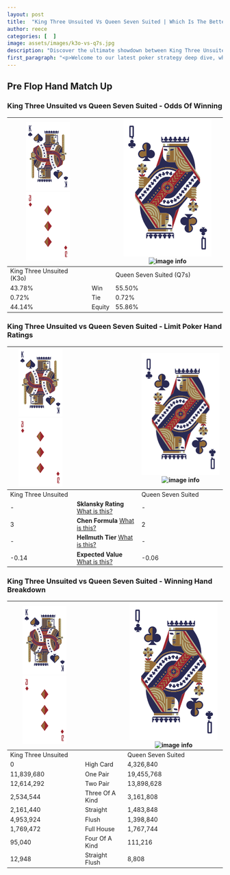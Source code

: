 ```yaml
---
layout: post
title:  "King Three Unsuited Vs Queen Seven Suited | Which Is The Better Hand In Poker? A Complete Guide"
author: reece
categories: [  ]
image: assets/images/k3o-vs-q7s.jpg
description: "Discover the ultimate showdown between King Three Unsuited and Queen Seven Suited in poker! Uncover the odds, strategies, and scenarios where one hand triumphs over the other. Get ready to up your poker game with this thrilling analysis."
first_paragraph: "<p>Welcome to our latest poker strategy deep dive, where we're pitting two distinct hands against each other in a high-stakes showdown: King Three Unsuited vs Queen Seven Suited.</p><p>In the dynamic world of poker, every decision counts, and knowing which hand holds the upper hand is key to your success at the table.</p><p>In this article, we'll dissect these two hands, explore the scenarios where one dominates the other, and equip you with the knowledge to make strategic choices that can tip the odds in your favor.</p><p>Get ready to unravel the intriguing dynamics of these poker hands and elevate your game to new heights.</p>"
---
```




[comment]: # (sp0)

## Pre Flop Hand Match Up

<div class="table hand-ratings" markdown="1"> 



### King Three Unsuited vs Queen Seven Suited - Odds Of Winning


    
| ![image info](assets/images/hand1/K.png) ![image info](assets/images/hand1/3o.png) |  | ![image info](assets/images/hand2/Q.png) ![image info](assets/images/hand2/7s.png) |
| -------- | -------- | -------- |
| King Three Unsuited (K3o) |  | Queen Seven Suited (Q7s) |
| 43.78% | Win | 55.50% |
| 0.72% | Tie | 0.72% |
| 44.14% | Equity | 55.86% |




[comment]: # (sp1)



### King Three Unsuited vs Queen Seven Suited - Limit Poker Hand Ratings


    
| ![image info](assets/images/hand1/K.png) ![image info](assets/images/hand1/3o.png) |  | ![image info](assets/images/hand2/Q.png) ![image info](assets/images/hand2/7s.png) |
| -------- | -------- | -------- |
| King Three Unsuited |  | Queen Seven Suited |
| - | **Sklansky Rating** [What is this?](/sklansky-rating-explained) | - |
| 3 | **Chen Formula** [What is this?](/chen-formula-explained) | 2 |
| - | **Hellmuth Tier** [What is this?](/Hellmuth-tier-explained) | - |
| -0.14 | **Expected Value** [What is this?](/expected-value-explained) | -0.06 |




[comment]: # (sp2)



### King Three Unsuited vs Queen Seven Suited - Winning Hand Breakdown


    
| ![image info](assets/images/hand1/K.png) ![image info](assets/images/hand1/3o.png) |  | ![image info](assets/images/hand2/Q.png) ![image info](assets/images/hand2/7s.png) |
| -------- | -------- | -------- |
| King Three Unsuited |  | Queen Seven Suited |
| 0 | High Card | 4,326,840 |
| 11,839,680 | One Pair | 19,455,768 |
| 12,614,292 | Two Pair | 13,898,628 |
| 2,534,544 | Three Of A Kind | 3,161,808 |
| 2,161,440 | Straight | 1,483,848 |
| 4,953,924 | Flush | 1,398,840 |
| 1,769,472 | Full House | 1,767,744 |
| 95,040 | Four Of A Kind | 111,216 |
| 12,948 | Straight Flush | 8,808 |




[comment]: # (sp3)



</div>

[comment]: # (sp4)



[comment]: # (sp5)

